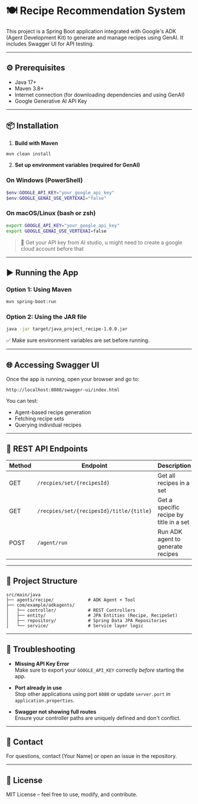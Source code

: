# 🍽️ Recipe Recommendation System

This project is a Spring Boot application integrated with Google's ADK (Agent Development Kit) to generate and manage recipes using GenAI. It includes Swagger UI for API testing.

---

## ⚙️ Prerequisites

- Java 17+
- Maven 3.8+
- Internet connection (for downloading dependencies and using GenAI)
- Google Generative AI API Key

---

## 📦 Installation



1. **Build with Maven**

```bash
mvn clean install
```

2. **Set up environment variables (required for GenAI)**

### On Windows (PowerShell)

```powershell
$env:GOOGLE_API_KEY="your_google_api_key"
$env:GOOGLE_GENAI_USE_VERTEXAI="false"
```

### On macOS/Linux (bash or zsh)

```bash
export GOOGLE_API_KEY="your_google_api_key"
export GOOGLE_GENAI_USE_VERTEXAI=false
```

> 📌 Get your API key from AI studio, u might need to create a google cloud account before that

---

## ▶️ Running the App

### Option 1: Using Maven

```bash
mvn spring-boot:run
```

### Option 2: Using the JAR file

```bash
java -jar target/java_project_recipe-1.0.0.jar
```

✅ Make sure environment variables are set before running.

---

## 🌐 Accessing Swagger UI

Once the app is running, open your browser and go to:

```
http://localhost:8080/swagger-ui/index.html
```

You can test:

- Agent-based recipe generation
- Fetching recipe sets
- Querying individual recipes

---

## 🔌 REST API Endpoints

| Method | Endpoint                                           | Description                             |
|--------|----------------------------------------------------|-----------------------------------------|
| GET    | `/recpies/set/{recipesId}`                         | Get all recipes in a set                |
| GET    | `/recpies/set/{recipesId}/title/{title}`           | Get a specific recipe by title in a set |
| POST   | `/agent/run`                                       | Run ADK agent to generate recipes       |

---

## 🧱 Project Structure

```
src/main/java
├── agents/recipe/             # ADK Agent + Tool
├── com/example/adkagents/
│   ├── controller/            # REST Controllers
│   ├── entity/                # JPA Entities (Recipe, RecipeSet)
│   ├── repository/            # Spring Data JPA Repositories
│   └── service/               # Service layer logic
```

---

## 🧩 Troubleshooting

- **Missing API Key Error**  
  Make sure to export your `GOOGLE_API_KEY` correctly *before* starting the app.

- **Port already in use**  
  Stop other applications using port `8080` or update `server.port` in `application.properties`.

- **Swagger not showing full routes**  
  Ensure your controller paths are uniquely defined and don't conflict.

---

## 🙋 Contact

For questions, contact [Your Name] or open an issue in the repository.

---

## 📜 License

MIT License – feel free to use, modify, and contribute.
